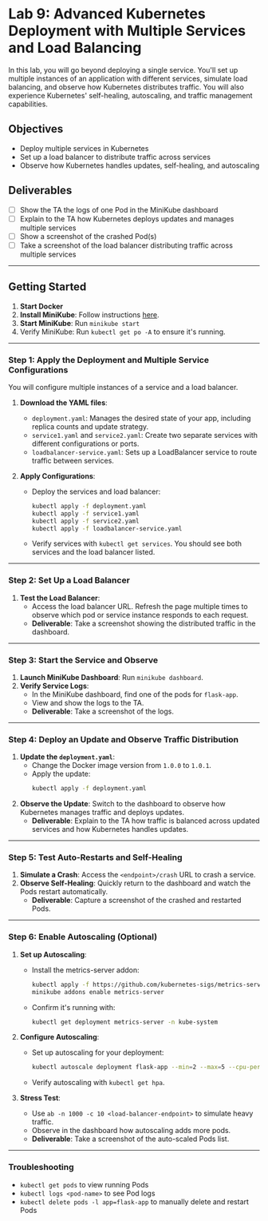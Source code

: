 # Lab 9: Advanced Kubernetes Deployment with Multiple Services and Load Balancing

In this lab, you will go beyond deploying a single service. You'll set up multiple instances of an application with different services, simulate load balancing, and observe how Kubernetes distributes traffic. You will also experience Kubernetes' self-healing, autoscaling, and traffic management capabilities.

## Objectives
- Deploy multiple services in Kubernetes
- Set up a load balancer to distribute traffic across services
- Observe how Kubernetes handles updates, self-healing, and autoscaling

## Deliverables
- [ ] Show the TA the logs of one Pod in the MiniKube dashboard
- [ ] Explain to the TA how Kubernetes deploys updates and manages multiple services
- [ ] Show a screenshot of the crashed Pod(s)
- [ ] Take a screenshot of the load balancer distributing traffic across multiple services

---

## Getting Started
1. **Start Docker**
2. **Install MiniKube**: Follow instructions [here](https://minikube.sigs.k8s.io/docs/start/).
3. **Start MiniKube**: Run `minikube start`
4. Verify MiniKube: Run `kubectl get po -A` to ensure it's running.

---

### Step 1: Apply the Deployment and Multiple Service Configurations
You will configure multiple instances of a service and a load balancer.

1. **Download the YAML files**:
   - `deployment.yaml`: Manages the desired state of your app, including replica counts and update strategy.
   - `service1.yaml` and `service2.yaml`: Create two separate services with different configurations or ports.
   - `loadbalancer-service.yaml`: Sets up a LoadBalancer service to route traffic between services.

2. **Apply Configurations**:
   - Deploy the services and load balancer:
     ```bash
     kubectl apply -f deployment.yaml
     kubectl apply -f service1.yaml
     kubectl apply -f service2.yaml
     kubectl apply -f loadbalancer-service.yaml
     ```
   - Verify services with `kubectl get services`. You should see both services and the load balancer listed.

---

### Step 2: Set Up a Load Balancer
1. **Test the Load Balancer**:
   - Access the load balancer URL. Refresh the page multiple times to observe which pod or service instance responds to each request.
   - **Deliverable**: Take a screenshot showing the distributed traffic in the dashboard.

---

### Step 3: Start the Service and Observe
1. **Launch MiniKube Dashboard**: Run `minikube dashboard`.
2. **Verify Service Logs**:
   - In the MiniKube dashboard, find one of the pods for `flask-app`.
   - View and show the logs to the TA.
   - **Deliverable**: Take a screenshot of the logs.

---

### Step 4: Deploy an Update and Observe Traffic Distribution
1. **Update the `deployment.yaml`**:
   - Change the Docker image version from `1.0.0` to `1.0.1`.
   - Apply the update:
     ```bash
     kubectl apply -f deployment.yaml
     ```
2. **Observe the Update**: Switch to the dashboard to observe how Kubernetes manages traffic and deploys updates.
   - **Deliverable**: Explain to the TA how traffic is balanced across updated services and how Kubernetes handles updates.

---

### Step 5: Test Auto-Restarts and Self-Healing
1. **Simulate a Crash**: Access the `<endpoint>/crash` URL to crash a service.
2. **Observe Self-Healing**: Quickly return to the dashboard and watch the Pods restart automatically.
   - **Deliverable**: Capture a screenshot of the crashed and restarted Pods.

---

### Step 6: Enable Autoscaling (Optional)
1. **Set up Autoscaling**:
   - Install the metrics-server addon:
     ```bash
     kubectl apply -f https://github.com/kubernetes-sigs/metrics-server/releases/latest/download/components.yaml
     minikube addons enable metrics-server
     ```
   - Confirm it's running with:
     ```bash
     kubectl get deployment metrics-server -n kube-system
     ```
2. **Configure Autoscaling**:
   - Set up autoscaling for your deployment:
     ```bash
     kubectl autoscale deployment flask-app --min=2 --max=5 --cpu-percent=70
     ```
   - Verify autoscaling with `kubectl get hpa`.

3. **Stress Test**:
   - Use `ab -n 1000 -c 10 <load-balancer-endpoint>` to simulate heavy traffic.
   - Observe in the dashboard how autoscaling adds more pods.
   - **Deliverable**: Take a screenshot of the auto-scaled Pods list.

---

### Troubleshooting
- `kubectl get pods` to view running Pods
- `kubectl logs <pod-name>` to see Pod logs
- `kubectl delete pods -l app=flask-app` to manually delete and restart Pods
